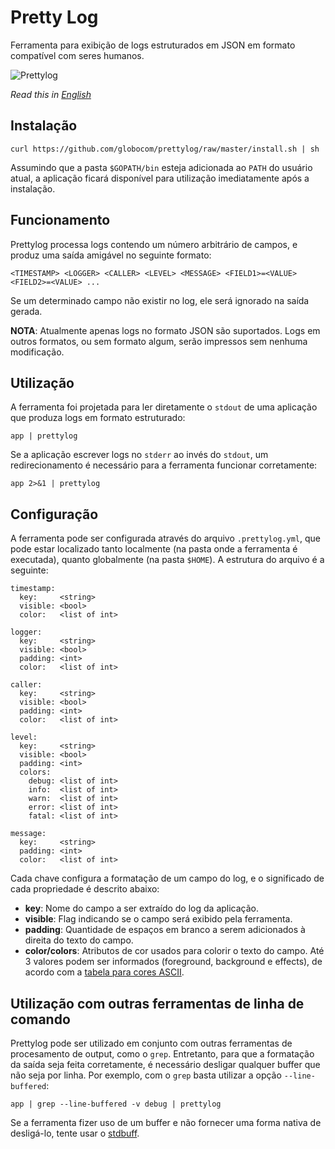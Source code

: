 # Pretty Log

Ferramenta para exibição de logs estruturados em JSON em formato compatível com seres humanos.

![Prettylog](https://github.com/globocom/prettylog/raw/master/prettylog.png)

_Read this in [English](README.en.md)_

## Instalação

    curl https://github.com/globocom/prettylog/raw/master/install.sh | sh 

Assumindo que a pasta `$GOPATH/bin` esteja adicionada ao `PATH` do usuário atual, a aplicação ficará disponível para 
utilização imediatamente após a instalação.

## Funcionamento

Prettylog processa logs contendo um número arbitrário de campos, e produz uma saída amigável no seguinte formato:

    <TIMESTAMP> <LOGGER> <CALLER> <LEVEL> <MESSAGE> <FIELD1>=<VALUE> <FIELD2>=<VALUE> ...

Se um determinado campo não existir no log, ele será ignorado na saída gerada.

**NOTA**: Atualmente apenas logs no formato JSON são suportados. Logs em outros formatos, ou sem formato algum, serão
impressos sem nenhuma modificação.

## Utilização

A ferramenta foi projetada para ler diretamente o `stdout` de uma aplicação que produza logs em formato estruturado:

    app | prettylog

Se a aplicação escrever logs no `stderr` ao invés do `stdout`, um redirecionamento é necessário para a ferramenta 
funcionar corretamente:

    app 2>&1 | prettylog

## Configuração

A ferramenta pode ser configurada através do arquivo `.prettylog.yml`, que pode estar localizado tanto localmente (na
pasta onde a ferramenta é executada), quanto globalmente (na pasta `$HOME`). A estrutura do arquivo é a seguinte:

    timestamp:
      key:     <string>
      visible: <bool> 
      color:   <list of int>

    logger:
      key:     <string>
      visible: <bool>
      padding: <int>
      color:   <list of int> 

    caller:
      key:     <string>
      visible: <bool>
      padding: <int>
      color:   <list of int>

    level:
      key:     <string>
      visible: <bool>
      padding: <int>
      colors:
        debug: <list of int>
        info:  <list of int>
        warn:  <list of int>
        error: <list of int>
        fatal: <list of int>

    message:
      key:     <string>
      padding: <int>
      color:   <list of int>

Cada chave configura a formatação de um campo do log, e o significado de cada propriedade é descrito abaixo:

- **key**: Nome do campo a ser extraído do log da aplicação.
- **visible**: Flag indicando se o campo será exibido pela ferramenta.
- **padding**: Quantidade de espaços em branco a serem adicionados à direita do texto do campo.
- **color/colors**: Atributos de cor usados para colorir o texto do campo. Até 3 valores podem ser informados 
(foreground, background e effects), de acordo com a [tabela para cores ASCII](https://en.wikipedia.org/wiki/ANSI_escape_code#Colors).

## Utilização com outras ferramentas de linha de comando

Prettylog pode ser utilizado em conjunto com outras ferramentas de procesamento de output, como o `grep`. Entretanto, 
para que a formatação da saída seja feita corretamente, é necessário desligar qualquer buffer que não seja por linha. 
Por exemplo, com o `grep` basta utilizar a opção `--line-buffered`:

    app | grep --line-buffered -v debug | prettylog

Se a ferramenta fizer uso de um buffer e não fornecer uma forma nativa de desligá-lo, tente usar o 
[stdbuff](https://www.gnu.org/software/coreutils/manual/html_node/stdbuf-invocation.html).
